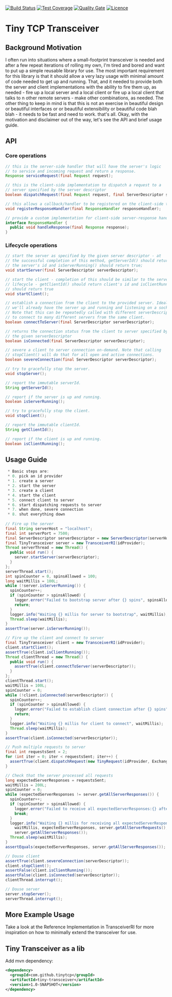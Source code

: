 [![Build Status](https://img.shields.io/travis/gsharma/tiny-transceiver/master.svg)](https://travis-ci.org/gsharma/tiny-transceiver)
[![Test Coverage](https://img.shields.io/codecov/c/github/gsharma/tiny-transceiver/master.svg)](https://codecov.io/github/gsharma/tiny-transceiver?branch=master)
[![Quality Gate](https://sonarcloud.io/api/project_badges/measure?project=com.github.tinytcp:tiny-transceiver&metric=alert_status)](https://sonarcloud.io/dashboard?id=com.github.tinytcp:tiny-transceiver)
[![Licence](https://img.shields.io/hexpm/l/plug.svg)](https://github.com/gsharma/tiny-transceiver/blob/master/LICENSE)

# Tiny TCP Transceiver

## Background Motivation
I often run into situations where a small-footprint transceiver is needed and after a few repeat iterations of rolling my own, I'm tired and bored and want to put up a simple reusable library for use. The most important requirement for this library is that it should allow a very lazy usage with minimal amount of code needed to get up and running. That, and it needed to provide both the server and client implementations with the ability to fire them up, as needed - fire up a local server and a local client or fire up a local client that talks to n other remote servers - make other combinations, as needed. The other thing to keep in mind is that this is not an exercise in beautiful design or beautiful interfaces or or beautiful extensibility or beautiful code blah blah - it needs to be fast and need to work. that's all. Okay, with the motivation and disclaimer out of the way, let's see the API and brief usage guide. 


## API
 
### Core operations
```java
// this is the server-side handler that will have the server's logic
// to service and incoming request and return a response.
Response serviceRequest(final Request request);

// this is the client-side implementation to dispatch a request to a
// server specified by the server descriptor
boolean dispatchRequest(final Request request, final ServerDescriptor server);

// this allows a callback/handler to be registered on the client-side to // handle the response received asynchronously from the server
void registerResponseHandler(final ResponseHandler responseHandler);

// provide a custom implementation for client-side server-response handling
interface ResponseHandler {
  public void handleResponse(final Response response);
}
```

### Lifecycle operations
```java
// start the server as specified by the given server descriptor - at
// the successful completion of this method, getServerId() should return 
// the server's id and isServerRunning() should return true;
void startServer(final ServerDescriptor serverDescriptor);

// start the client - completion of this should be similar to the server
// lifecycle - getClientId() should return client's id and isClientRunning()
// should return true
void startClient();

// establish a connection from the client to the provided server. Ideally,
// we'll already have the server up and running and listening on a socket.
// Note that this can be repeatedly called with different serverDescriptors
// to connect to many different servers from the same client.
boolean connectToServer(final ServerDescriptor serverDescriptor);

// returns the connection status from the client to server specified by
// the given serverDescriptor
boolean isConnected(final ServerDescriptor serverDescriptor);

// severe a client to server connection on-demand. Note that calling
// stopClient() will do that for all open and active connections.
boolean severeConnection(final ServerDescriptor serverDescriptor);

// try to gracefully stop the server.
void stopServer();

// report the immutable serverId.
String getServerId();

// report if the server is up and running.
boolean isServerRunning();

// try to gracefully stop the client.
void stopClient();

// report the immutable clientId.
String getClientId();

// report if the client is up and running.
boolean isClientRunning();
```
 
 
## Usage Guide
```java
 * Basic steps are:
 * 0. pick an id provider
 * 1. create a server
 * 2. start the server
 * 3. create a client
 * 4. start the client
 * 5. connect client to server
 * 6. start dispatching requests to server
 * 7. when done, severe connection
 * 8. shut everything down
 
// Fire up the server
final String serverHost = "localhost";
final int serverPort = 7500;
final ServerDescriptor serverDescriptor = new ServerDescriptor(serverHost, serverPort, false);
final TinyTransceiver server = new TransceiverRI(idProvider);
Thread serverThread = new Thread() {
  public void run() {
    server.startServer(serverDescriptor);
  }
};
serverThread.start();
int spinCounter = 0, spinsAllowed = 100;
long waitMillis = 100L;
while (!server.isServerRunning()) {
  spinCounter++;
  if (spinCounter > spinsAllowed) {
    logger.error("Failed to bootstrap server after {} spins", spinsAllowed);
    return;
  }
  logger.info("Waiting {} millis for server to bootstrap", waitMillis);
  Thread.sleep(waitMillis);
}
assertTrue(server.isServerRunning());

// Fire up the client and connect to server
final TinyTransceiver client = new TransceiverRI(idProvider);
client.startClient();
assertTrue(client.isClientRunning());
Thread clientThread = new Thread() {
  public void run() {
    assertTrue(client.connectToServer(serverDescriptor));
  }
};
clientThread.start();
waitMillis = 100L;
spinCounter = 0;
while (!client.isConnected(serverDescriptor)) {
  spinCounter++;
  if (spinCounter > spinsAllowed) {
    logger.error("Failed to establish client connection after {} spins", spinsAllowed);
    return;
  }
  logger.info("Waiting {} millis for client to connect", waitMillis);
  Thread.sleep(waitMillis);
}
assertTrue(client.isConnected(serverDescriptor));

// Push multiple requests to server
final int requestsSent = 2;
for (int iter = 0; iter < requestsSent; iter++) {
  assertTrue(client.dispatchRequest(new TinyRequest(idProvider, ExchangeType.NORMAL), serverDescriptor));
}

// Check that the server processed all requests
long expectedServerResponses = requestsSent;
waitMillis = 200L;
spinCounter = 0;
while (expectedServerResponses != server.getAllServerResponses()) {
  spinCounter++;
  if (spinCounter > spinsAllowed) {
    logger.error("Failed to receive all expectedServerResponses:{} after {} spins", expectedServerResponses, spinsAllowed);
    break;
  }
  logger.info("Waiting {} millis for receiving all expectedServerResponses:{}, serverReceived:{}, serverResponses:{}",
    waitMillis, expectedServerResponses, server.getAllServerRequests(),
    server.getAllServerResponses());
  Thread.sleep(waitMillis);
}
assertEquals(expectedServerResponses, server.getAllServerResponses());

// Douse client
assertTrue(client.severeConnection(serverDescriptor));
client.stopClient();
assertFalse(client.isClientRunning());
assertFalse(client.isConnected(serverDescriptor));
clientThread.interrupt();

// Douse server
server.stopServer();
serverThread.interrupt();
```

## More Example Usage
Take a look at the Reference Implementation in TransceiverRI for more inspiration on how to minimally extend the transceiver for use.


## Tiny Transceiver as a lib
Add mvn dependency:
```xml
<dependency>
  <groupId>com.github.tinytcp</groupId>
  <artifactId>tiny-transceiver</artifactId>
  <version>1.0-SNAPSHOT</version>
</dependency>
```

